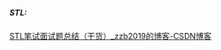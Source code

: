 ##### STL:

[STL笔试面试题总结（干货）_zzb2019的博客-CSDN博客](https://blog.csdn.net/zzb2019/article/details/81195294)
